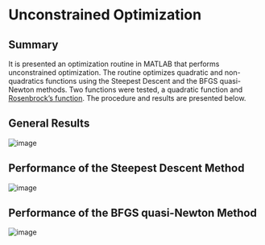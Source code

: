 # Unconstrained Optimization

## Summary

It is presented an optimization routine in MATLAB that performs unconstrained optimization. The routine optimizes quadratic and non-quadratics functions using the Steepest Descent and the BFGS quasi-Newton methods. Two functions were tested, a quadratic function and [Rosenbrock’s function](https://en.wikipedia.org/wiki/Rosenbrock_function). The procedure and results are presented below.

## General Results

![image](https://github.com/josedavid2101/Rastrigin_function/assets/8882222/46652d02-d5a0-4e39-abaf-c70a1543526f)

## Performance of the Steepest Descent Method

![image](https://github.com/josedavid2101/Rastrigin_function/assets/8882222/d7241a79-f0c4-4d8d-bbbc-ee840042f0ad)

## Performance of the BFGS quasi-Newton Method

![image](https://github.com/josedavid2101/Rastrigin_function/assets/8882222/327c51f6-6616-4f3c-adf8-a46b96101a1b)


